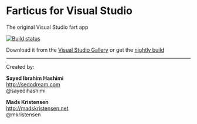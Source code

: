 ﻿# Farticus for Visual Studio #

The original Visual Studio fart app

[![Build status](https://ci.appveyor.com/api/projects/status/tcugu9rs3ihbgl7o?svg=true)](https://ci.appveyor.com/project/madskristensen/farticus)

Download it from the 
[Visual Studio Gallery](https://visualstudiogallery.msdn.microsoft.com/33b0242d-7158-4d39-9a01-0a08cf7c28bd) 
or get the 
[nightly build](https://ci.appveyor.com/project/madskristensen/farticus/build/artifacts)

----------------

Created by:

**Sayed Ibrahim Hashimi**  
http://sedodream.com   
@sayedihashimi

**Mads Kristensen**  
http://madskristensen.net  
@mkristensen